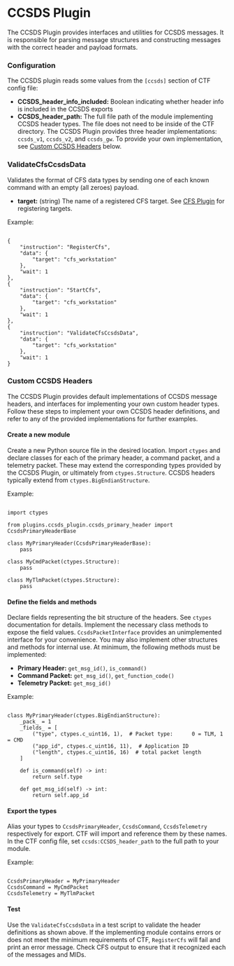 # CCSDS Plugin

The CCSDS Plugin provides interfaces and utilities for CCSDS messages. It is responsible for parsing message structures and constructing messages with the correct header and payload formats.

### Configuration
The CCSDS plugin reads some values from the `[ccsds]` section of CTF config file:
- **CCSDS_header_info_included:** Boolean indicating whether header info is included in the CCSDS exports
- **CCSDS_header_path:** The full file path of the module implementing CCSDS header types. The file does not need to be inside of the CTF directory.
The CCSDS Plugin provides three header implementations: `ccsds_v1`, `ccsds_v2`, and `ccsds_gw`. To provide your own implementation, see [Custom CCSDS Headers](#custom-cccsds-headers) below.


### ValidateCfsCcsdsData
Validates the format of CFS data types by sending one of each known command with an empty (all zeroes) payload.
- **target:** (string) The name of a registered CFS target. See [CFS Plugin](../cfs/README.md) for registering targets.

Example:
<pre><code>
{
    "instruction": "RegisterCfs",
    "data": {
        "target": "cfs_workstation"
    },
    "wait": 1
},
{
    "instruction": "StartCfs",
    "data": {
        "target": "cfs_workstation"
    },
    "wait": 1
},
{
    "instruction": "ValidateCfsCcsdsData",
    "data": {
        "target": "cfs_workstation"
    },
    "wait": 1
}
</code></pre>

### Custom CCSDS Headers
The CCSDS Plugin provides default implementations of CCSDS message headers, and interfaces for implementing your own custom header types.
Follow these steps to implement your own CCSDS header definitions, and refer to any of the provided implementations for further examples.

#### Create a new module
Create a new Python source file in the desired location. Import `ctypes` and declare classes for each of the primary header, a command packet, and a telemetry packet.
These may extend the corresponding types provided by the CCSDS Plugin, or ultimately from `ctypes.Structure`. CCSDS headers typically extend from `ctypes.BigEndianStructure`.

Example:
<pre><code>
import ctypes

from plugins.ccsds_plugin.ccsds_primary_header import CcsdsPrimaryHeaderBase

class MyPrimaryHeader(CcsdsPrimaryHeaderBase):
    pass

class MyCmdPacket(ctypes.Structure):
    pass

class MyTlmPacket(ctypes.Structure):
    pass
</code></pre>

#### Define the fields and methods
Declare fields representing the bit structure of the headers. See `ctypes` documentation for details. Implement the necessary class methods to expose the field values.
`CcsdsPacketInterface` provides an unimplemented interface for your convenience. You may also implement other structures and methods for internal use. At minimum, the following methods must be implemented:

- **Primary Header:** `get_msg_id()`, `is_command()`
- **Command Packet:** `get_msg_id()`, `get_function_code()`
- **Telemetry Packet:** `get_msg_id()`

Example:
<pre><code>
class MyPrimaryHeader(ctypes.BigEndianStructure):
    _pack_ = 1
    _fields_ = [
        ("type", ctypes.c_uint16, 1),  # Packet type:      0 = TLM, 1 = CMD
        ("app_id", ctypes.c_uint16, 11),  # Application ID
        ("length", ctypes.c_uint16, 16)  # total packet length
    ]

    def is_command(self) -> int:
        return self.type

    def get_msg_id(self) -> int:
        return self.app_id
</code></pre>

#### Export the types
Alias your types to `CcsdsPrimaryHeader`, `CcsdsCommand`, `CcsdsTelemetry` respectively for export. CTF will import and reference them by these names.
In the CTF config file, set `ccsds:CCSDS_header_path` to the full path to your module.

Example:
<pre><code>
CcsdsPrimaryHeader = MyPrimaryHeader
CcsdsCommand = MyCmdPacket
CcsdsTelemetry = MyTlmPacket
</code></pre>

#### Test
Use the `ValidateCfsCcsdsData` in a test script to validate the header definitions as shown above.
If the implementing module contains errors or does not meet the minimum requirements of CTF, `RegisterCfs` will fail and print an error message.
Check CFS output to ensure that it recognized each of the messages and MIDs.
